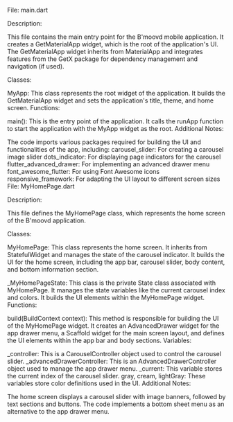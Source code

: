 File: main.dart

Description:

This file contains the main entry point for the B'moovd mobile application. It creates a GetMaterialApp widget, which is the root of the application's UI. The GetMaterialApp widget inherits from MaterialApp and integrates features from the GetX package for dependency management and navigation (if used).

Classes:

MyApp: This class represents the root widget of the application. It builds the GetMaterialApp widget and sets the application's title, theme, and home screen.
Functions:

main(): This is the entry point of the application. It calls the runApp function to start the application with the MyApp widget as the root.
Additional Notes:

The code imports various packages required for building the UI and functionalities of the app, including:
carousel_slider: For creating a carousel image slider
dots_indicator: For displaying page indicators for the carousel
flutter_advanced_drawer: For implementing an advanced drawer menu
font_awesome_flutter: For using Font Awesome icons
responsive_framework: For adapting the UI layout to different screen sizes
File: MyHomePage.dart

Description:

This file defines the MyHomePage class, which represents the home screen of the B'moovd application.

Classes:

MyHomePage: This class represents the home screen. It inherits from StatefulWidget and manages the state of the carousel indicator. It builds the UI for the home screen, including the app bar, carousel slider, body content, and bottom information section.

_MyHomePageState: This class is the private State class associated with MyHomePage. It manages the state variables like the current carousel index and colors. It builds the UI elements within the MyHomePage widget.
Functions:

build(BuildContext context): This method is responsible for building the UI of the MyHomePage widget. It creates an AdvancedDrawer widget for the app drawer menu, a Scaffold widget for the main screen layout, and defines the UI elements within the app bar and body sections.
Variables:

_controller: This is a CarouselController object used to control the carousel slider.
_advancedDrawerController: This is an AdvancedDrawerController object used to manage the app drawer menu.
_current: This variable stores the current index of the carousel slider.
gray, cream, lightGray: These variables store color definitions used in the UI.
Additional Notes:

The home screen displays a carousel slider with image banners, followed by text sections and buttons.
The code implements a bottom sheet menu as an alternative to the app drawer menu.
